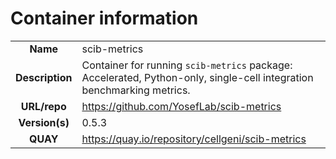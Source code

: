 # Container information

| | |
| :--------------: | :------------- |
|**Name** | scib-metrics |
| **Description** | Container for running `scib-metrics` package: Accelerated, Python-only, single-cell integration benchmarking metrics. |
| **URL/repo** | https://github.com/YosefLab/scib-metrics |
| **Version(s)** | 0.5.3 |
| **QUAY** | https://quay.io/repository/cellgeni/scib-metrics |


